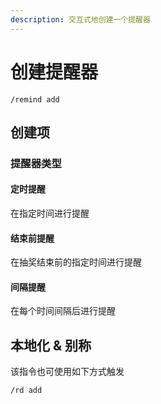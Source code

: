 ```yaml
---
description: 交互式地创建一个提醒器
---
```


# 创建提醒器

```
/remind add
```

## 创建项

### 提醒器类型

#### 定时提醒

在指定时间进行提醒

#### 结束前提醒

在抽奖结束前的指定时间进行提醒

#### 间隔提醒

在每个时间间隔后进行提醒

## 本地化 & 别称

该指令也可使用如下方式触发

```
/rd add
```
